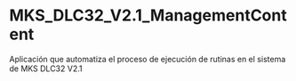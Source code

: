 # MKS_DLC32_V2.1_ManagementContent
Aplicación que automatiza el proceso de ejecución de rutinas en el sistema de MKS DLC32 V2.1

